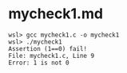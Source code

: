 # mycheck1.md

```
wsl> gcc mycheck1.c -o mycheck1
wsl> ./mycheck1
Assertion (1==0) fail!
File: mycheck1.c, Line 9
Error: 1 is not 0
```
